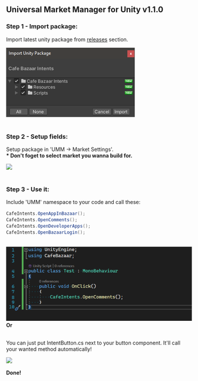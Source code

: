## Universal Market Manager for Unity v1.1.0


### Step 1 - Import package:
Import latest unity package from [releases](https://github.com/salehb02/cafe-bazaar-intents/releases) section.

<img src="https://github.com/salehb02/cafe-bazaar-intents/blob/main/Media/import.png?raw=true"/><br/><br/>

### Step 2 - Setup fields:
Setup package in 'UMM -> Market Settings'.<br>
<b>\* Don't foget to select market you wanna build for.</b>

<img src="https://github.com/salehb02/cafe-bazaar-intents/blob/main/Media/setup.png?raw=true"/><br/><br/>

### Step 3 - Use it:
Include 'UMM' namespace to your code and call these:
```c#
CafeIntents.OpenAppInBazaar();
CafeIntents.OpenComments();
CafeIntents.OpenDeveloperApps();
CafeIntents.OpenBazaarLogin();
```
<br>

<img src="https://github.com/salehb02/cafe-bazaar-intents/blob/main/Media/use.png?raw=true"/>

<br>
<b>Or</b>
<br>
<br>

You can just put IntentButton.cs next to your button component. It'll call your wanted method automatically!

<img src="https://github.com/salehb02/cafe-bazaar-intents/blob/main/Media/button use.png?raw=true"/>

<b>Done!</b>
